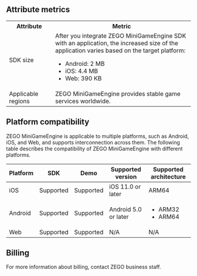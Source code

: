 
## Attribute metrics

<table>
  <colgroup>
    <col width="25%">
    <col width="75%">
  </colgroup>
<tbody><tr>
<th>Attribute</th>
<th>Metric</th>
</tr>
<tr>
<td>SDK size</td>
<td>After you integrate ZEGO MiniGameEngine SDK with an application, the increased size of the application varies based on the target platform:<ul><li>Android: 2 MB</li><li>iOS: 4.4 MB</li><li>Web: 390 KB</li></ul></td>
</tr>
<tr>
<td>Applicable regions</td>
<td>ZEGO MiniGameEngine provides stable game services worldwide.</td>
</tr>
</tbody></table>

## Platform compatibility

ZEGO MiniGameEngine is applicable to multiple platforms, such as Android, iOS, and Web, and supports interconnection across them. The following table describes the compatibility of ZEGO MiniGameEngine with different platforms.

| Platform| SDK| Demo| Supported version| Supported architecture
|----------|----------|----------|----------|----------
| iOS| Supported| Supported| iOS 11.0 or later| ARM64
| Android| Supported| Supported| Android 5.0 or later| <ul><li>ARM32</li><li>ARM64</li></ul>
| Web| Supported| Supported| N/A| N/A

## Billing

For more information about billing, contact ZEGO business staff.



